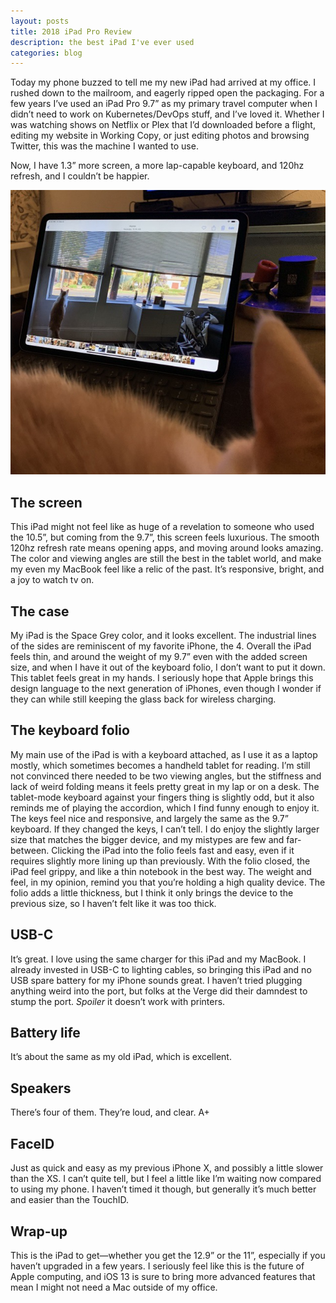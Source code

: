 ```yaml
---
layout: posts
title: 2018 iPad Pro Review
description: the best iPad I've ever used
categories: blog
---
```


Today my phone buzzed to tell me my new iPad had arrived at my office. I rushed down to the mailroom, and eagerly ripped open the packaging. For a few years I’ve used an iPad Pro 9.7” as my primary travel computer when I didn’t need to work on Kubernetes/DevOps stuff, and I’ve loved it. Whether I was watching shows on Netflix or Plex that I’d downloaded before a flight, editing my website in Working Copy, or just editing photos and browsing Twitter, this was the machine I wanted to use.

Now, I have 1.3” more screen, a more lap-capable keyboard, and 120hz refresh, and I couldn’t be happier.

![iPad](/assets/photos/ipad.jpeg)

## The screen

This iPad might not feel like as huge of a revelation to someone who used the 10.5”, but coming from the 9.7”, this screen feels luxurious. The smooth 120hz refresh rate means opening apps, and moving around looks amazing. The color and viewing angles are still the best in the tablet world, and make my even my MacBook feel like a relic of the past. It’s responsive, bright, and a joy to watch tv on.

## The case

My iPad is the Space Grey color, and it looks excellent. The industrial lines of the sides are reminiscent of my favorite iPhone, the 4. Overall the iPad feels thin, and around the weight of my 9.7” even with the added screen size, and when I have it out of the keyboard folio, I don’t want to put it down. This tablet feels great in my hands. I seriously hope that Apple brings this design language to the next generation of iPhones, even though I wonder if they can while still keeping the glass back for wireless charging.

## The keyboard folio

My main use of the iPad is with a keyboard attached, as I use it as a laptop mostly, which sometimes becomes a handheld tablet for reading. I’m still not convinced there needed to be two viewing angles, but the stiffness and lack of weird folding means it feels pretty great in my lap or on a desk. The tablet-mode keyboard against your fingers thing is slightly odd, but it also reminds me of playing the accordion, which I find funny enough to enjoy it. The keys feel nice and responsive, and largely the same as the 9.7” keyboard. If they changed the keys, I can’t tell. I do enjoy the slightly larger size that matches the bigger device, and my mistypes are few and far-between. Clicking the iPad into the folio feels fast and easy, even if it requires slightly more lining up than previously. With the folio closed, the iPad feel grippy, and like a thin notebook in the best way. The weight and feel, in my opinion, remind you that you’re holding a high quality device. The folio adds a little thickness, but I think it only brings the device to the previous size, so I haven’t felt like it was too thick.

## USB-C

It’s great. I love using the same charger for this iPad and my MacBook. I already invested in USB-C to lighting cables, so bringing this iPad and no USB spare battery for my iPhone sounds great. I haven’t tried plugging anything weird into the port, but folks at the Verge did their damndest to stump the port. _Spoiler_ it doesn’t work with printers.

## Battery life

It’s about the same as my old iPad, which is excellent.

## Speakers

There’s four of them. They’re loud, and clear. A+

## FaceID

Just as quick and easy as my previous iPhone X, and possibly a little slower than the XS. I can’t quite tell, but I feel a little like I’m waiting now compared to using my phone. I haven’t timed it though, but generally it’s much better and easier than the TouchID.

## Wrap-up

This is the iPad to get—whether you get the 12.9” or the 11”, especially if you haven’t upgraded in a few years. I seriously feel like this is the future of Apple computing, and iOS 13 is sure to bring more advanced features that mean I might not need a Mac outside of my office.